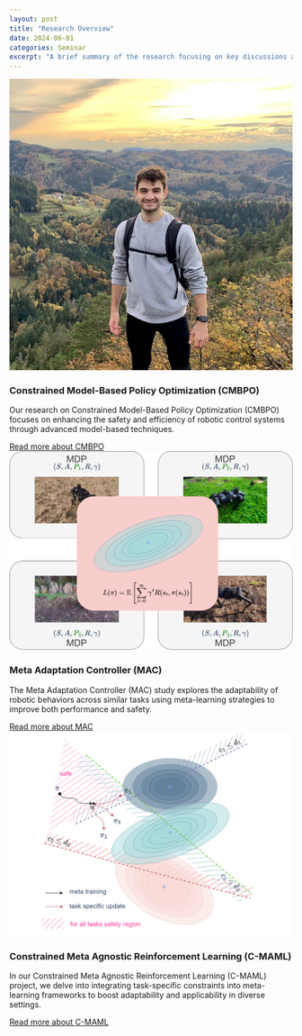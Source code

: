 ```yaml
---
layout: post
title: "Research Overview"
date: 2024-06-01
categories: Seminar
excerpt: "A brief summary of the research focusing on key discussions and findings..."
---
```


<div class="profile-text">
    <div class="research-img">
        <img src="../assets/IMG_2.JPEG" alt="CMBPO Research Image">
    </div>
    <h3>Constrained Model-Based Policy Optimization (CMBPO)</h3>
    <p>Our research on Constrained Model-Based Policy Optimization (CMBPO) focuses on enhancing the safety and efficiency of robotic control systems through advanced model-based techniques.</p>
    <a href="2024-06-12-research-cmbpo">Read more about CMBPO</a>
</div>

<div class="profile-text">
    <div class="research-img">
        <img src="../images/mac_logo.png" alt="MAC Research Image">
    </div>
    <h3>Meta Adaptation Controller (MAC)</h3>
    <p>The Meta Adaptation Controller (MAC) study explores the adaptability of robotic behaviors across similar tasks using meta-learning strategies to improve both performance and safety.</p>
    <a href="2024-06-12-research-mac">Read more about MAC</a>
</div>

<div class="profile-text">
    <div class="research-img">
        <img src="../images/cmaml_logo.png" alt="C-MAML Research Image">
    </div>
    <h3>Constrained Meta Agnostic Reinforcement Learning (C-MAML)</h3>
    <p>In our Constrained Meta Agnostic Reinforcement Learning (C-MAML) project, we delve into integrating task-specific constraints into meta-learning frameworks to boost adaptability and applicability in diverse settings.</p>
    <a href="2024-06-12-research-cmaml">Read more about C-MAML</a>
</div>
